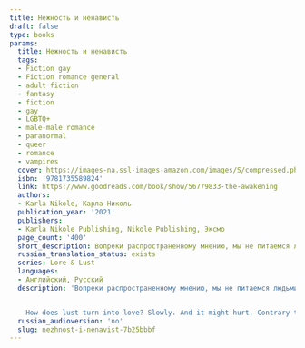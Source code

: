 ```yaml
---
title: Нежность и ненависть
draft: false
type: books
params:
  title: Нежность и ненависть
  tags:
  - Fiction gay
  - Fiction romance general
  - adult fiction
  - fantasy
  - fiction
  - gay
  - LGBTQ+
  - male-male romance
  - paranormal
  - queer
  - romance
  - vampires
  cover: https://images-na.ssl-images-amazon.com/images/S/compressed.photo.goodreads.com/books/1629853935i/56779833.jpg
  isbn: '9781735589824'
  link: https://www.goodreads.com/book/show/56779833-the-awakening
  authors:
  - Karla Nikole, Карла Николь
  publication_year: '2021'
  publishers:
  - Karla Nikole Publishing, Nikole Publishing, Эксмо
  page_count: '400'
  short_description: Вопреки распространенному мнению, мы не питаемся людьми. На вкус они как грязь. Зато люди отлично подходят для романов…
  russian_translation_status: exists
  series: Lore & Lust
  languages:
  - Английский, Русский
  description: 'Вопреки распространенному мнению, мы не питаемся людьми. На вкус они как грязь. Зато люди отлично подходят для романов. Вампиры слишком требовательны, высокомерны и зациклены на отношениях. Понимаю, это звучит странно, ведь я – один из них. Но мне нравится изучать новое, и я остро нуждаюсь в свободе. Даже если придется мириться с этой гадкой ловушкой, подстроенной моим отцом. Недавно в череде серых дней появился просвет. Мое внимание привлек этот восхитительный человеческий доктор. Не знаю, что в нем такого особенного, но меня сильно тянет к нему. Так не было уже очень давно, если вообще было. Мне начинает казаться, что не такой уж он обычный человек, как сам утверждает. Но отступать поздно, и я проваливаюсь в этот омут с головой…


    How does lust turn into love? Slowly. And it might hurt. Contrary to popular belief, we don’t like feeding from humans because they taste like dirt. But I date them. They’re excellent for that. Vampires are demanding, arrogant and too focused on mating. I realize this sounds odd, considering I’m a vampire, but I like to explore. I need my freedom. Even if it means staying in this hellish situation orchestrated by my father. But lately, there’s a bright spot. My senses are pulling me toward a delicious human doctor. I don’t know what it is about him, but I’m intrigued. In a way that I haven’t been in a very long time… if ever.'
  russian_audioversion: 'no'
  slug: nezhnost-i-nenavist-7b25bbbf
---
```

